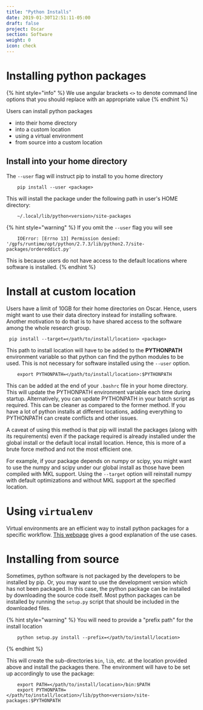 ```yaml
---
title: "Python Installs"
date: 2019-01-30T12:51:11-05:00
draft: false
project: Oscar
section: Software
weight: 0
icon: check
---
```


# Installing python packages

{% hint style="info" %}
We use angular brackets `<>` to denote command line options that you should replace with an appropriate value
{% endhint %}

Users can install python packages

  * into their home directory
  * into a custom location
  * using a virtual environment
  * from source into a custom location


## Install into your home directory

The `--user` flag will instruct pip to install to you home directory

```shell
    pip install --user <package>
```

This will install the package under the following path in user's HOME
directory:
```shell
    ~/.local/lib/python<version>/site-packages
```
{% hint style="warning" %}
If you omit the `--user` flag you will see
```shell
    IOError: [Errno 13] Permission denied: '/gpfs/runtime/opt/python/2.7.3/lib/python2.7/site-packages/ordereddict.py'
```
This is because users do not have access to the default locations where software is installed.
{% endhint %}


# Install at custom location

Users have a limit of 10GB for their home directories on Oscar. Hence,
users might want to use their data directory instead for installing
software. Another motivation to do that is to have shared access to the
software among the whole research group.

```shell
 pip install --target=</path/to/install/location> <package>
```

This path to install location will have to be added to the
**PYTHONPATH** environment variable so that python can find the python
modules to be used. This is not necessary for software installed using
the `--user` option.
```shell
    export PYTHONPATH=</path/to/install/location>:$PYTHONPATH
```
This can be added at the end of your `.bashrc` file in your home
directory. This will update the PYTHONPATH environment variable each
time during startup. Alternatively, you can update PYTHONPATH in your
batch script as required. This can be cleaner as compared to the former
method. If you have a lot of python installs at different locations,
adding everything to PYTHONPATH can create conflicts and other issues.

A caveat of using this method is that pip will install the packages
(along with its requirements) even if the package required is already
installed under the global install or the default local install
location. Hence, this is more of a brute force method and not the most
efficient one.

For example, if your package depends on numpy or scipy, you might want
to use the numpy and scipy under our global install as those have been
compiled with MKL support. Using the `--target` option will reinstall
numpy with default optimizations and without MKL support at the
specified location.


# Using `virtualenv`

Virtual environments are an efficient way to install
python packages for a specific workflow. [This
webpage](https://virtualenv.pypa.io/en/stable/) gives a good explanation
of the use cases.


# Installing from source

Sometimes, python software is not packaged by the developers to be
installed by pip. Or, you may want to use the development version which
has not been packaged. In this case, the python package can be installed
by downloading the source code itself. Most python packages can be
installed by running the `setup.py` script that should be included in
the downloaded files.

{% hint style="warning" %}
You will need to provide a "prefix path" for the install location
```shell
    python setup.py install --prefix=</path/to/install/location>
```
{% endhint %}

This will create the sub-directories `bin`, `lib`, etc. at the location
provided above and install the packages there. The environment will have
to be set up accordingly to use the package:
```shell
    export PATH=</path/to/install/location>/bin:$PATH
    export PYTHONPATH=</path/to/install/location>/lib/python<version>/site-packages:$PYTHONPATH
```
